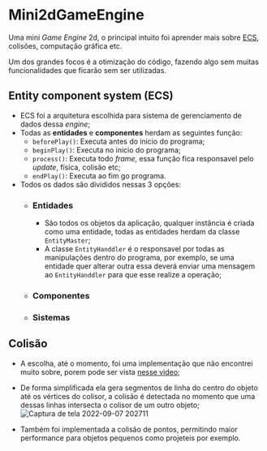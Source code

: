 # Mini2dGameEngine

Uma mini *Game Engine* 2d, o principal intuito foi aprender mais sobre [ECS](https://en.wikipedia.org/wiki/Entity_component_system), colisões, computação gráfica etc.

Um dos grandes focos é a otimização do código, fazendo algo sem muitas funcionalidades que ficarão sem ser utilizadas.

## Entity component system (ECS)
* ECS foi a arquitetura escolhida para sistema de gerenciamento de dados dessa *engine*;
* Todas as **entidades** e **componentes** herdam as seguintes função:
  * ```beforePlay()```: Executa antes do inicio do programa;
  * ```beginPlay()```: Executa no inicio do programa;
  * ```process()```: Executa todo *frame*, essa função fica responsavel pelo *update*, física, colisão etc;
  * ```endPlay()```: Executa ao fim go programa.
* Todos os dados são divididos nessas 3 opções:
  * ### **Entidades**
    * São todos os objetos da aplicação, qualquer instância é criada como uma entidade, todas as entidades herdam da classe ```EntityMaster```;
    * A classe ```EntityHanddler``` é o responsavel por todas as manipulações dentro do programa, por exemplo, se uma entidade quer alterar outra essa deverá enviar uma mensagem ao ```EntityHanddler``` para que esse realize a operação;
    
  * ### **Componentes**

  * ### **Sistemas**


## Colisão
* A escolha, até o momento, foi uma implementação que não encontrei muito sobre, porem pode ser vista [nesse video](https://www.youtube.com/watch?v=7Ik2vowGcU0&t=1282s&ab_channel=javidx9);
* De forma simplificada ela gera segmentos de linha do centro do objeto até os vértices do colisor, a colisão é detectada no momento que uma dessas linhas intersecta o colisor de um outro objeto;
  ![Captura de tela 2022-09-07 202711](https://user-images.githubusercontent.com/107453198/189002399-0a78e72a-e488-4d3a-ac5f-e72611f6c815.jpg)

* Também foi implementada a colisão de pontos, permitindo maior performance para objetos pequenos como projeteis por exemplo.

